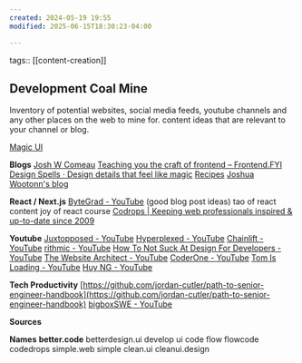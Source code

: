 ```yaml
---
created: 2024-05-19 19:55
modified: 2025-06-15T18:30:23-04:00

---
```

tags:: [[content-creation]]
## Development Coal Mine
Inventory of potential websites, social media feeds, youtube channels and any other places on the web to mine for. content ideas that are relevant to your channel or blog.

[Magic UI](https://magicui.design/)

**Blogs**
[Josh W Comeau](https://www.joshwcomeau.com/)
[Teaching you the craft of frontend – Frontend.FYI](https://www.frontend.fyi/)
[Design Spells · Design details that feel like magic](https://www.designspells.com/)
[Recipes](https://buildui.com/recipes)
[Joshua Wootonn's blog](https://www.joshuawootonn.com/blog)

**React / Next.js**
[ByteGrad - YouTube](https://www.youtube.com/@ByteGrad/videos) (good blog post ideas)
tao of react content
joy of react course
[Codrops | Keeping web professionals inspired & up-to-date since 2009](https://tympanus.net/codrops/)

**Youtube**
[Juxtopposed - YouTube](https://www.youtube.com/@juxtopposed)
[Hyperplexed - YouTube](https://www.youtube.com/@Hyperplexed/videos)
[Chainlift - YouTube](https://www.youtube.com/@chainlift.official/videos)
[rithmic - YouTube](https://www.youtube.com/@iamrithmic/videos)
[How To Not Suck At Design For Developers - YouTube](https://www.youtube.com/watch?v=YNOwO5s4AL8)
[The Website Architect - YouTube](https://www.youtube.com/@thewebsitearchitect/videos)
[CoderOne - YouTube](https://www.youtube.com/@CoderOne/videos)
[Tom Is Loading - YouTube](https://www.youtube.com/@tomisloading/videos)
[Huy NG - YouTube](https://www.youtube.com/@huyngxyz/videos)


**Tech Productivity**
[https://github.com/jordan-cutler/path-to-senior-engineer-handbook](https://github.com/jordan-cutler/path-to-senior-engineer-handbook)
[bigboxSWE - YouTube](https://www.youtube.com/@bigboxSWE)

**Sources**

**Names**
**better.code**
betterdesign.ui
develop
ui
code
flow
flowcode
codedrops
simple.web
simple
clean.ui
cleanui.design

